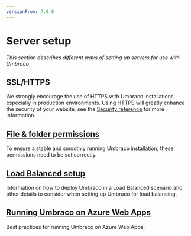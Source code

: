 ```yaml
---
versionFrom: 7.0.0
---
```


# Server setup
*This section describes different ways of setting up servers for use with Umbraco*

## SSL/HTTPS
We strongly encourage the use of HTTPS with Umbraco installations especially in production environments. Using HTTPS will greatly enhance the security of your website, see the [Security reference](../../../Reference/Security/index.md) for more information.

## [File & folder permissions](permissions.md)
To ensure a stable and smoothly running Umbraco installation, these permissions need to be set correctly.

## [Load Balanced setup](Load-Balancing/index.md)
Information on how to deploy Umbraco in a Load Balanced scenario and other details to consider when setting up Umbraco for load balancing.

## [Running Umbraco on Azure Web Apps](azure-web-apps.md)
Best practices for running Umbraco on Azure Web Apps.
